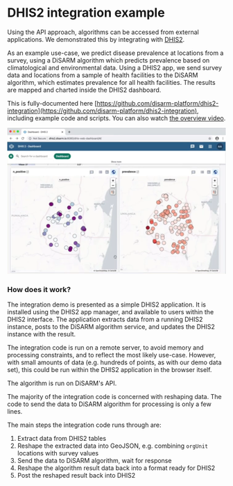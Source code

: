# DHIS2 integration example

Using the API approach, algorithms can be accessed from external applications. We demonstrated this by integrating with [DHIS2](https://www.dhis2.org/). 

As an example use-case, we predict disease prevalence at locations from a survey, using a DiSARM algorithm which predicts prevalence based on climatological and environmental data. Using a DHIS2 app, we send survey data and locations from a sample of health facilities to the DiSARM algorithm, which estimates prevalence for all health facilities. The results are mapped and charted inside the DHIS2 dashboard.

This is fully-documented here [https://github.com/disarm-platform/dhis2-integration](https://github.com/disarm-platform/dhis2-integration), including example code and scripts. You can also watch [the overview video](https://youtu.be/NcdwEKADarw).

![](../.gitbook/assets/screenshot-2020-05-04-at-16.44.41.png)

### How does it work?

The integration demo is presented as a simple DHIS2 application. It is installed using the DHIS2 app manager, and available to users within the DHIS2 interface. The application extracts data from a running DHIS2 instance, posts to the DiSARM algorithm service, and updates the DHIS2 instance with the result.

The integration code is run on a remote server, to avoid memory and processing constraints, and to reflect the most likely use-case. However, with small amounts of data \(e.g. hundreds of points, as with our demo data set\), this could be run within the DHIS2 application in the browser itself.

The algorithm is run on DiSARM's API.

The majority of the integration code is concerned with reshaping data. The code to send the data to DiSARM algorithm for processing is only a few lines.

The main steps the integration code runs through are:

1. Extract data from DHIS2 tables
2. Reshape the extracted data into GeoJSON, e.g. combining `orgUnit` locations with survey values
3. Send the data to DiSARM algorithm, wait for response
4. Reshape the algorithm result data back into a format ready for DHIS2
5. Post the reshaped result back into DHIS2



